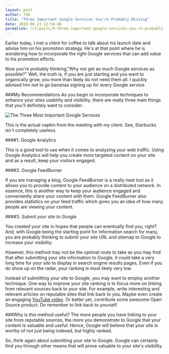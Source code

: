 ```yaml
---
layout: post
author: TVD
title: "Three Important Google Services You're Probably Missing"
date: 2010-08-21 12:54:40
permalink: /c7/posts/9-three-important-google-services-you-re-probably-missing
---
```


Earlier today, I met a client for coffee to talk about his launch date and advise him on his promotion strategy.
He's at that point where he is wondering how to incorporate the right Google services that can add value to his promotion efforts. 

Now you're probably thinking,"Why not get as much Google services as possible?" Well, the truth is, if you are just starting and you want to organically grow, you more than likely do not need them all. I quickly advised him not to go bananas signing up for every Google service.

###My Recommendations
As you begin to incorporate techniques to enhance your sites usability and visibility, there are really three main things that you'll definitely want to consider:

![The Three Most Important Google Services][1]

This is the actual napkin from the meeting with my client. See, Starbucks isn't completely useless.

####1. Google Analytics 

This is a good tool to use when it comes to analyzing your web traffic. Using Google Analytics will help you create more targeted content on your site and as a result, keep your visitors engaged.

####2. Google FeedBurner

If you are managing a blog, Google FeedBurner is a really neat tool as it allows you to provide content to your audience on a distributed network. In essence, this is another way to keep your audience engaged and conveniently share your content with them. Google FeedBurner also provides statistics on your feed traffic which gives you an idea of how many people are viewing your content.  

####3. <em class="strike">Submit your site to Google</em>

You created your site in hopes that people can eventually find you, right? And, with Google being the starting point for information search for many, you are probably thinking to submit your site URL and sitemap to Google to increase your visibility.

However, this method may not be the optimal route to take as you may find that after submitting your site information to Google, it could take a very long time for your site to display in search engine results pages. Even if you do show up on the radar, your ranking is most likely very low.

Instead of submitting your site to Google, you may want to employ another technique. One way to improve your site ranking is to focus more on linking from relevant sources back to your site. For example, write interesting and relevant articles on reputable sites that link back to you. Maybe even create an engaging [YouTube video][2]. Or better yet, contribute some awesome Open Source product. Do remember to link back to yourself.

###Why is this method useful?
The more people you have linking to your site from reputable sources, the more you demonstrate to Google that your content is valuable and useful. Hence, Google will believe that your site is worthy of not just being indexed, but highly ranked.

So, think again about submitting your site to Google. Google can certainly find you through other means that will prove valuable to your site's visibility.
 

 


  [1]: http://techoctave.com/c7/static/google_services.jpg
  [2]: http://techoctave.com/c7/posts/6-embed-youtube-videos-with-xhtml-strict-code

